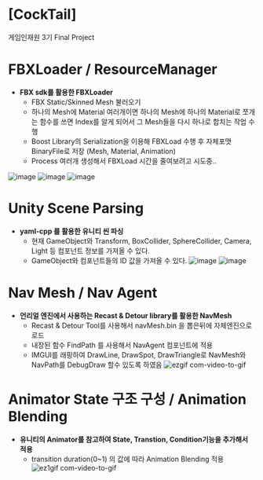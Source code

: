 # [CockTail]
게임인재원 3기 Final Project

# FBXLoader / ResourceManager 
- **FBX sdk를 활용한 FBXLoader**
  - FBX Static/Skinned Mesh 불러오기
  - 하나의 Mesh에 Material 여러개이면 하나의 Mesh에 하나의 Material로 쪼개는 함수를 쓰면
    Index를 알게 되어서 그 Mesh들을 다시 하나로 합치는 작업 수행
  - Boost Library의 Serialization을 이용해 FBXLoad 수행 후 자체포맷 BinaryFile로 저장 (Mesh, Material, Animation)
  - Process 여러개 생성해서 FBXLoad 시간을 줄여보려고 시도중..
  
![image](https://user-images.githubusercontent.com/58064839/211225625-b363df75-24f4-4082-ba86-9badfdd46287.png)
![image](https://user-images.githubusercontent.com/58064839/211225638-f98bcbf8-796a-419e-8a53-8ab8b81be585.png)
![image](https://user-images.githubusercontent.com/58064839/211225580-f170796e-202b-470c-95f8-a65e5bf9361e.png)

# Unity Scene Parsing
- **yaml-cpp 를 활용한 유니티 씬 파싱**
  - 현재 GameObject와 Transform, BoxCollider, SphereCollider, Camera, Light 등 컴포넌트 정보를 가져올 수 있다.
  - GameObject와 컴포넌트들의 ID 값을 가져올 수 있다.
![image](https://user-images.githubusercontent.com/58064839/211226390-b9c861ef-34cc-4301-98ce-f6519f0371ff.png)
![image](https://user-images.githubusercontent.com/58064839/221354055-b48cdf9e-7ef6-460c-ba4a-f285fec8f9dd.png)

# Nav Mesh / Nav Agent
- **언리얼 엔진에서 사용하는 Recast & Detour library를 활용한 NavMesh**
  - Recast & Detour Tool를 사용해서 navMesh.bin 을 뽑은뒤에 자체엔진으로 로드
  - 내장된 함수 FindPath 를 사용해서 NavAgent 컴포넌트에 적용
  - IMGUI를 래핑하여 DrawLine, DrawSpot, DrawTriangle로 NavMesh와 NavPath를 DebugDraw 할수 있도록 하였음 
![ezgif com-video-to-gif](https://user-images.githubusercontent.com/58064839/221354769-85a97b92-f1ab-417d-abe3-198a3d913284.gif)


# Animator State 구조 구성 / Animation Blending
- **유니티의 Animator를 참고하여 State, Transtion, Condition기능을 추가해서 적용**
  - transition duration(0~1) 의 값에 따라 Animation Blending 적용
![ez1gif com-video-to-gif](https://user-images.githubusercontent.com/58064839/221354976-4ee21770-c8f0-401d-b6df-2e35b1fae446.gif)
